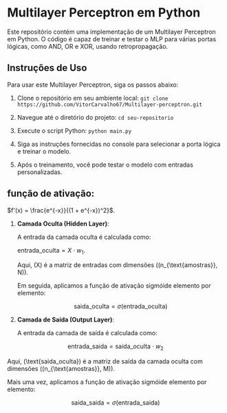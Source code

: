 # Multilayer Perceptron em Python

Este repositório contém uma implementação de um Multilayer Perceptron em Python. O código é capaz de treinar e testar o MLP para várias portas lógicas, como AND, OR e XOR, usando retropropagação.

## Instruções de Uso

Para usar este Multilayer Perceptron, siga os passos abaixo:

1. Clone o repositório em seu ambiente local:
```git clone https://github.com/VitorCarvalho67/Multilayer-perceptron.git```

2. Navegue até o diretório do projeto:
```cd seu-repositorio```

3. Execute o script Python:
```python main.py```

4. Siga as instruções fornecidas no console para selecionar a porta lógica e treinar o modelo.

5. Após o treinamento, você pode testar o modelo com entradas personalizadas.

## função de ativação:

$f'(x) = \frac{e^{-x}}{(1 + e^{-x})^2}$.

1. **Camada Oculta (Hidden Layer)**:

   A entrada da camada oculta é calculada como:

   $\text{entrada\_oculta} = X \cdot w_1$.


   Aqui, \(X\) é a matriz de entradas com dimensões \((n_{\text{amostras}}, N)\).

   Em seguida, aplicamos a função de ativação sigmóide elemento por elemento:

   $$
\text{saida\_oculta} = \sigma(\text{entrada\_oculta})
$$


3. **Camada de Saída (Output Layer)**:

   A entrada da camada de saída é calculada como:

  $$
\text{entrada\_saida} = \text{saida\_oculta} \cdot w_2
$$


   Aqui, \(\text{saida\_oculta}\) é a matriz de saída da camada oculta com dimensões \((n_{\text{amostras}}, M)\).

   Mais uma vez, aplicamos a função de ativação sigmóide elemento por elemento:

   $$
\text{saida\_saida} = \sigma(\text{entrada\_saida})
$$

